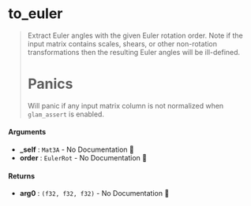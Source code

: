 # to\_euler

>  Extract Euler angles with the given Euler rotation order.
>  Note if the input matrix contains scales, shears, or other non-rotation transformations then
>  the resulting Euler angles will be ill-defined.
>  # Panics
>  Will panic if any input matrix column is not normalized when `glam_assert` is enabled.

#### Arguments

- **\_self** : `Mat3A` \- No Documentation 🚧
- **order** : `EulerRot` \- No Documentation 🚧

#### Returns

- **arg0** : `(f32, f32, f32)` \- No Documentation 🚧